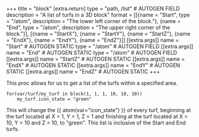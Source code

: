 +++
title = "block"
[extra.return]
type = "path, /list" # AUTOGEN FIELD
description = "A list of turfs in a 3D block"
format = [[{name = "Start", type = "/atom", description = "The lower left corner of the block."}, {name = "End", type = "/atom", description = "The upper right corner of the block."}], [{name = "StartX"}, {name = "StartY"}, {name = "StartZ"}, {name = "EndX"}, {name = "EndY"}, {name = "EndZ"}]]
[[extra.args]]
name = "Start" # AUTOGEN STATIC
type = "/atom" # AUTOGEN FIELD
[[extra.args]]
name = "End" # AUTOGEN STATIC
type = "/atom" # AUTOGEN FIELD
[[extra.args]]
name = "StartZ" # AUTOGEN STATIC
[[extra.args]]
name = "EndX" # AUTOGEN STATIC
[[extra.args]]
name = "EndY" # AUTOGEN STATIC
[[extra.args]]
name = "EndZ" # AUTOGEN STATIC
+++

This proc allows for us to get a list of the turfs within a specified area.

```dm
for(var/turf/my_turf in block(1, 1, 1, 10, 10, 10))
    my_turf.icon_state = "green"
```

This will change the {{ atom(var="icon_state") }} of every turf, beginning at the turf located at X = 1, Y = 1, Z = 1 and finishing at the turf located at X = 10, Y = 10 and Z = 10, to "green". This list is inclusive of the Start and End turfs.
